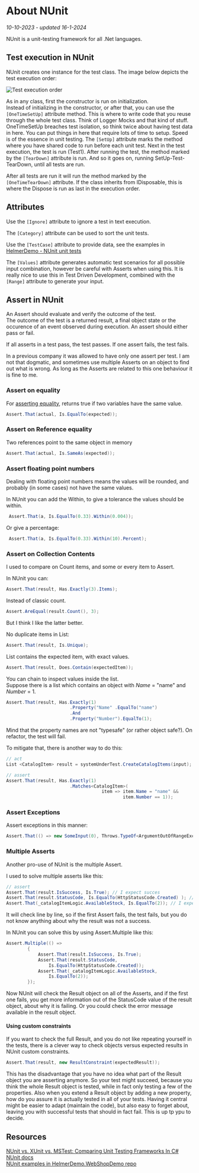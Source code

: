# About NUnit

*10-10-2023 - updated 16-1-2024*

NUnit is a unit-testing framework for all .Net languages.

## Test execution in NUnit

NUnit creates one instance for the test class.
The image below depicts the test execution order:

![Test execution order](/assets/images/nunit/testexecnunit.svg "Test execution order for Nunit")

As in any class, first the constructor is run on initialization.  
Instead of initializing in the constructor, or after that, you can use the `[OneTimeSetUp]` attribute method. This is
where to write code that you reuse through the whole test class. Think of Logger Mocks and that kind of stuff.
OneTimeSetUp breaches test isolation, so think twice about having test data in here. You can put things in here that
require lots of time to setup. Speed is of the essence in unit testing.
The `[SetUp]` attribute marks the method where you have shared code to run before each unit test.
Next in the test execution, the test is run (Test1).
After running the test, the method marked by the `[TearDown]` attribute is run.
And so it goes on, running SetUp-Test-TearDown, until all tests are run.

After all tests are run it will run the method marked by the `[OneTimeTearDown]` attribute. If the class inherits from
IDisposable, this is where the Dispose is run as last in the execution order.

## Attributes

Use the `[Ignore]` attribute to ignore a test in text execution.

The `[Category]` attribute can be used to sort the unit tests.

Use the `[TestCase]` attribute to provide data, see the examples
in [HelmerDemo - NUnit unit tests](https://github.com/HelmerDenDekker/HelmerDemo.WebShopDemo/blob/rd-unittests/src/Services/Tests/WSD.Catalog.Domain.UnitTests.nUnit/CatalogItemLogicTests.cs)

The `[Values]` attribute generates automatic test scenarios for all possible input combination, however be careful with
Asserts when using this. It is really nice to use this in Test Driven Development, combined with the `[Range]` attribute
to generate your input.

## Assert in NUnit

An Assert should evaluate and verify the outcome of the test.  
The outcome of the test is a returned result, a final object state or the occurence of an event observed during
execution.
An assert should either pass or fail.

If all asserts in a test pass, the test passes.
If one assert fails, the test fails.

In a previous company it was allowed to have only one assert per test. I am not that dogmatic, and sometimes use
multiple Asserts on an object to find out what is wrong. As long as the Asserts are related to this one behaviour it is
fine to me.

### Assert on equality

For [asserting equality](https://docs.nunit.org/articles/nunit/writing-tests/constraints/EqualConstraint.html), returns
true if two variables have the same value.

```cs
Assert.That(actual, Is.EqualTo(expected));
```

### Assert on Reference equality

Two references point to the same object in memory

```cs
Assert.That(actual, Is.SameAs(expected));
```

### Assert floating point numbers

Dealing with floating point numbers means the values will be rounded, and probably (in some cases) not have the same
values.

In NUnit you can add the Within, to give a tolerance the values should be within.

```cs
 Assert.That(a, Is.EqualTo(0.33).Within(0.004));
```

Or give a percentage:

```cs
 Assert.That(a, Is.EqualTo(0.33).Within(10).Percent);
 ```

### Assert on Collection Contents

I used to compare on Count items, and some or every item to Assert.

In NUnit you can:

```cs
Assert.That(result, Has.Exactly(3).Items);
```

Instead of classic count.

```cs
Assert.AreEqual(result.Count(), 3); 
```

But I think I like the latter better.

No duplicate items in List:

```cs
Assert.That(result, Is.Unique);
```

List contains the expected item, with exact values.

```cs
Assert.That(result, Does.Contain(expectedItem));
```

You can chain to inspect values inside the list.  
Suppose there is a list which contains an object with <var> Name </var> = "name" and <var> Number </var> = 1.

```cs
Assert.That(result, Has.Exactly(1)
                        .Property("Name" .EqualTo("name")
                        .And
                        .Property("Number").EqualTo(1);
```

Mind that the property names are not "typesafe" (or rather object safe?). On refactor, the test will fail.

To mitigate that, there is another way to do this:

```cs
// act
List <CatalogItem> result = systemUnderTest.CreateCatalogItems(input);

// assert
Assert.That(result, Has.Exactly(1)
                        .Matches<CatalogItem>(
                                    item => item.Name = "name" &&
                                            item.Number == 1));
```

### Assert Exceptions

Assert exceptions in this manner:

```cs
Assert.That(() => new SomeInput(0), Throws.TypeOf<ArgumentOutOfRangeException>());
```

### Multiple Asserts

Another pro-use of NUnit is the multiple Assert.

I used to solve multiple asserts like this:

```cs
// assert
Assert.That(result.IsSuccess, Is.True); // I expect succes
Assert.That(result.StatusCode, Is.EqualTo(HttpStatusCode.Created) ); // I expect the statuscode to be Created type
Assert.That(_catalogItemLogic.AvailableStock, Is.EqualTo(2)); // I expect the available stock to decrease
```

It will check line by line, so if the first Assert fails, the test fails, but you do not know anything about why the
result was not a success.

In NUnit you can solve this by using Assert.Multiple like this:

```cs
Assert.Multiple(() =>
        {
            Assert.That(result.IsSuccess, Is.True);
            Assert.That(result.StatusCode,
                Is.EqualTo(HttpStatusCode.Created));
            Assert.That(_catalogItemLogic.AvailableStock,
                Is.EqualTo(2));
        });
```

Now NUnit will check the Result object on all of the Asserts, and if the first one fails, you get more information out
of the StatusCode value of the result object, about why it is failing. Or you could check the error message available in
the result object.

#### Using custom constraints

If you want to check the full Result, and you do not like repeating yourself in the tests, there is a clever way to
check objects versus expected results in NUnit custom constraints.

```cs
Assert.That(result, new ResultConstraint(expectedResult));
```

This has the disadvantage that you have no idea what part of the Result object you are asserting anymore. So your test
might succeed, because you think the whole Result object is tested, while in fact only testing a few of the properties.
Also when you extend a Result object by adding a new property, how do you assure it is actually tested in all of your
tests. Having it central might be easier to adapt (maintain the code), but also easy to forget about, leaving you with
successful tests that should in fact fail. This is up tp ypu to decide.

## Resources

[NUnit vs. XUnit vs. MSTest: Comparing Unit Testing Frameworks In C#](https://www.lambdatest.com/blog/nunit-vs-xunit-vs-mstest/)  
[NUnit docs](https://docs.nunit.org/index.html)  
[NUnit examples in HelmerDemo.WebShopDemo repo](https://github.com/HelmerDenDekker/HelmerDemo.WebShopDemo)  